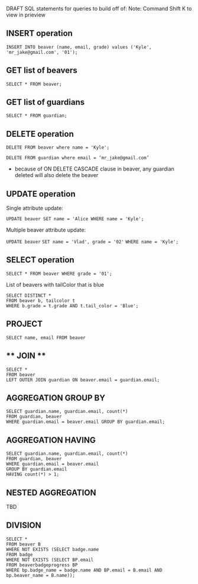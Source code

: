DRAFT SQL statements for queries to build off of:
Note: Command Shift K to view in prieview

## **INSERT operation**

`INSERT INTO beaver (name, email, grade) values ('Kyle', 'mr_jake@gmail.com', '01');`

## **GET list of beavers**

`SELECT * FROM beaver;`

## **GET list of guardians**

`SELECT * FROM guardian;`

## **DELETE operation**

`DELETE FROM beaver where name = 'Kyle';`

`DELETE FROM guardian where email = ‘mr_jake@gmail.com’ `
- because of ON DELETE CASCADE clause in beaver, any guardian deleted will also delete the beaver

## **UPDATE operation**
Single attribute update:

`UPDATE beaver SET name = 'Alice WHERE name = 'Kyle';`

Multiple beaver attribute update:

`UPDATE beaver`
`SET name = 'Vlad', grade = '02'`
`WHERE name = 'Kyle';`

## **SELECT operation**

`SELECT * FROM beaver WHERE grade = '01';`

List of beavers with tailColor that is blue

`SELECT DISTINCT *` <br>
`FROM beaver b, tailcolor t` <br>
`WHERE b.grade = t.grade AND t.tail_color = 'Blue';`

## **PROJECT**

`SELECT name, email FROM beaver`

## ** JOIN **

`SELECT *` <br>
`FROM beaver` <br>
`LEFT OUTER JOIN guardian ON beaver.email = guardian.email;`

## **AGGREGATION GROUP BY**

`SELECT guardian.name, guardian.email, count(*)` <br>
`FROM guardian, beaver` <br>
`WHERE guardian.email = beaver.email GROUP BY guardian.email;`

## **AGGREGATION HAVING**

`SELECT guardian.name, guardian.email, count(*)` <br>
`FROM guardian, beaver` <br>
`WHERE guardian.email = beaver.email` <br>
`GROUP BY guardian.email` <br>
`HAVING count(*) > 1;`


## **NESTED AGGREGATION**
TBD


## **DIVISION**

`SELECT *` <br>
`FROM beaver B` <br>
`WHERE NOT EXISTS (SELECT badge.name` <br>
`FROM badge` <br>
`WHERE NOT EXISTS (SELECT BP.email` <br>
    `FROM beaverbadgeprogress BP` <br>
    `WHERE bp.badge_name = badge.name AND BP.email = B.email AND bp.beaver_name = B.name));`
